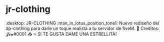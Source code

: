 # jr-clothing
:desktop: JR-CLOTHING  :man_in_lotus_position_tone1: Nuevo rediseño del dp-clothing para darle un toque realista a tu servidor de fiveM.  :coconut: Creditos: 𝓙𝓸𝓾#0001 :inbox_tray:  :star: SI TE GUSTA DAME UNA ESTRELLITA!
